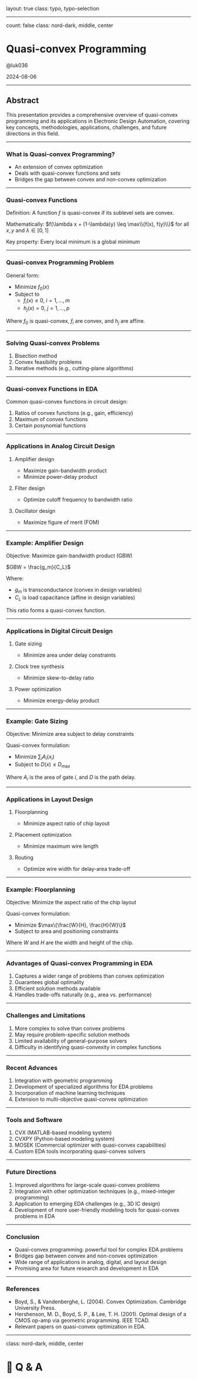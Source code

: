 layout: true
class: typo, typo-selection

---

count: false
class: nord-dark, middle, center

# Quasi-convex Programming

@luk036

2024-08-06

---

## Abstract

This presentation provides a comprehensive overview of quasi-convex programming and its applications in Electronic Design Automation, covering key concepts, methodologies, applications, challenges, and future directions in this field.

---
### What is Quasi-convex Programming?

- An extension of convex optimization
- Deals with quasi-convex functions and sets
- Bridges the gap between convex and non-convex optimization

---

### Quasi-convex Functions

Definition: A function $f$ is quasi-convex if its sublevel sets are convex.

Mathematically: $f(\lambda x + (1-\lambda)y) \leq \max\\{f(x), f(y)\\}$ for all $x, y$ and $\lambda \in [0,1]$

Key property: Every local minimum is a global minimum

---

### Quasi-convex Programming Problem

General form:
- Minimize $f_0(x)$
- Subject to 
  - $f_i(x) \leq 0$, $i = 1,\ldots,m$
  - $h_j(x) = 0$, $j = 1,\ldots,p$

Where $f_0$ is quasi-convex, $f_i$ are convex, and $h_j$ are affine.

---

### Solving Quasi-convex Problems

1. Bisection method
2. Convex feasibility problems
3. Iterative methods (e.g., cutting-plane algorithms)

---

### Quasi-convex Functions in EDA

Common quasi-convex functions in circuit design:
1. Ratios of convex functions (e.g., gain, efficiency)
2. Maximum of convex functions
3. Certain posynomial functions

---

### Applications in Analog Circuit Design

1. Amplifier design
   - Maximize gain-bandwidth product
   - Minimize power-delay product

2. Filter design
   - Optimize cutoff frequency to bandwidth ratio

3. Oscillator design
   - Maximize figure of merit (FOM)

---

### Example: Amplifier Design

Objective: Maximize gain-bandwidth product (GBW)

$GBW = \frac{g_m}{C_L}$

Where:
- $g_m$ is transconductance (convex in design variables)
- $C_L$ is load capacitance (affine in design variables)

This ratio forms a quasi-convex function.

---

### Applications in Digital Circuit Design

1. Gate sizing
   - Minimize area under delay constraints

2. Clock tree synthesis
   - Minimize skew-to-delay ratio

3. Power optimization
   - Minimize energy-delay product

---

### Example: Gate Sizing

Objective: Minimize area subject to delay constraints

Quasi-convex formulation:
- Minimize $\sum_i A_i(x_i)$
- Subject to $D(x) \leq D_{\max}$

Where $A_i$ is the area of gate $i$, and $D$ is the path delay.

---

### Applications in Layout Design

1. Floorplanning
   - Minimize aspect ratio of chip layout

2. Placement optimization
   - Minimize maximum wire length

3. Routing
   - Optimize wire width for delay-area trade-off

---

### Example: Floorplanning

Objective: Minimize the aspect ratio of the chip layout

Quasi-convex formulation:
- Minimize $\max\{\frac{W}{H}, \frac{H}{W}\}$
- Subject to area and positioning constraints

Where $W$ and $H$ are the width and height of the chip.

---

### Advantages of Quasi-convex Programming in EDA

1. Captures a wider range of problems than convex optimization
2. Guarantees global optimality
3. Efficient solution methods available
4. Handles trade-offs naturally (e.g., area vs. performance)

---

### Challenges and Limitations

1. More complex to solve than convex problems
2. May require problem-specific solution methods
3. Limited availability of general-purpose solvers
4. Difficulty in identifying quasi-convexity in complex functions

---

### Recent Advances

1. Integration with geometric programming
2. Development of specialized algorithms for EDA problems
3. Incorporation of machine learning techniques
4. Extension to multi-objective quasi-convex optimization

---

### Tools and Software

1. CVX (MATLAB-based modeling system)
2. CVXPY (Python-based modeling system)
3. MOSEK (Commercial optimizer with quasi-convex capabilities)
4. Custom EDA tools incorporating quasi-convex solvers

---

### Future Directions

1. Improved algorithms for large-scale quasi-convex problems
2. Integration with other optimization techniques (e.g., mixed-integer programming)
3. Application to emerging EDA challenges (e.g., 3D IC design)
4. Development of more user-friendly modeling tools for quasi-convex problems in EDA

---

### Conclusion

- Quasi-convex programming: powerful tool for complex EDA problems
- Bridges gap between convex and non-convex optimization
- Wide range of applications in analog, digital, and layout design
- Promising area for future research and development in EDA

---

### References

- Boyd, S., & Vandenberghe, L. (2004). Convex Optimization. Cambridge University Press.
- Hershenson, M. D., Boyd, S. P., & Lee, T. H. (2001). Optimal design of a CMOS op-amp via geometric programming. IEEE TCAD.
- Relevant papers on quasi-convex optimization in EDA.

---

class: nord-dark, middle, center

# 🙋 Q & A
